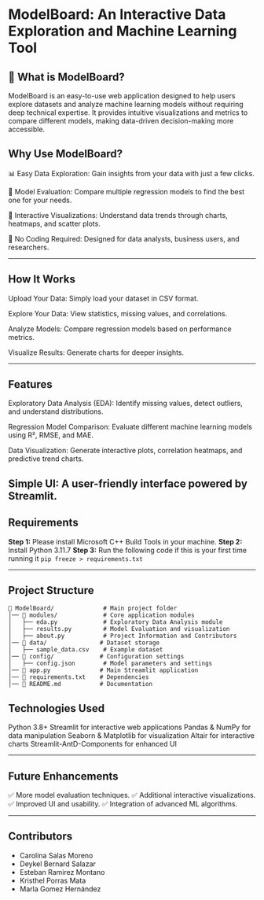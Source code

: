 # ModelBoard: An Interactive Data Exploration and Machine Learning Tool


## 🚗 What is ModelBoard? 

ModelBoard is an easy-to-use web application designed to help users explore datasets and analyze machine learning models without requiring deep technical expertise. It provides intuitive visualizations and metrics to compare different models, making data-driven decision-making more accessible.

## Why Use ModelBoard?

📊 Easy Data Exploration: Gain insights from your data with just a few clicks.

🤖 Model Evaluation: Compare multiple regression models to find the best one for your needs.

🎨 Interactive Visualizations: Understand data trends through charts, heatmaps, and scatter plots.

🚀 No Coding Required: Designed for data analysts, business users, and researchers.

---
## How It Works

Upload Your Data: Simply load your dataset in CSV format.

Explore Your Data: View statistics, missing values, and correlations.

Analyze Models: Compare regression models based on performance metrics.

Visualize Results: Generate charts for deeper insights.

---
## Features

Exploratory Data Analysis (EDA): Identify missing values, detect outliers, and understand distributions.

Regression Model Comparison: Evaluate different machine learning models using R², RMSE, and MAE.

Data Visualization: Generate interactive plots, correlation heatmaps, and predictive trend charts.

Simple UI: A user-friendly interface powered by Streamlit.
---

## Requirements
**Step 1:** Please install Microsoft C++ Build Tools in your machine. 
**Step 2:** Install Python 3.11.7
**Step 3:** Run the following code if this is your first time running it `pip freeze > requirements.txt`

---
## **Project Structure**
```
📂 ModelBoard/              # Main project folder
│── 📂 modules/             # Core application modules
│   ├── eda.py             # Exploratory Data Analysis module
│   ├── results.py         # Model Evaluation and visualization
│   ├── about.py           # Project Information and Contributors
│── 📂 data/               # Dataset storage
│   ├── sample_data.csv    # Example dataset
│── 📂 config/             # Configuration settings
│   ├── config.json        # Model parameters and settings
│── 📄 app.py              # Main Streamlit application
│── 📄 requirements.txt    # Dependencies
│── 📄 README.md           # Documentation
```

## **Technologies Used**

Python 3.8+
Streamlit for interactive web applications
Pandas & NumPy for data manipulation
Seaborn & Matplotlib for visualization
Altair for interactive charts
Streamlit-AntD-Components for enhanced UI

---
## **Future Enhancements**

✅ More model evaluation techniques.
✅ Additional interactive visualizations.
✅ Improved UI and usability.
✅ Integration of advanced ML algorithms.

---
## **Contributors**

- Carolina Salas Moreno
- Deykel Bernard Salazar
- Esteban Ramirez Montano
- Kristhel Porras Mata
- Marla Gomez Hernández
